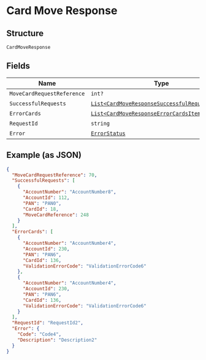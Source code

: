 
# Card Move Response

## Structure

`CardMoveResponse`

## Fields

| Name | Type | Tags | Description |
|  --- | --- | --- | --- |
| `MoveCardRequestReference` | `int?` | Optional | - |
| `SuccessfulRequests` | [`List<CardMoveResponseSuccessfulRequestsItems>`](../../doc/models/card-move-response-successful-requests-items.md) | Optional | - |
| `ErrorCards` | [`List<CardMoveResponseErrorCardsItems>`](../../doc/models/card-move-response-error-cards-items.md) | Optional | - |
| `RequestId` | `string` | Optional | - |
| `Error` | [`ErrorStatus`](../../doc/models/error-status.md) | Optional | - |

## Example (as JSON)

```json
{
  "MoveCardRequestReference": 70,
  "SuccessfulRequests": [
    {
      "AccountNumber": "AccountNumber8",
      "AccountId": 112,
      "PAN": "PAN0",
      "CardId": 18,
      "MoveCardReference": 248
    }
  ],
  "ErrorCards": [
    {
      "AccountNumber": "AccountNumber4",
      "AccountId": 230,
      "PAN": "PAN6",
      "CardId": 136,
      "ValidationErrorCode": "ValidationErrorCode6"
    },
    {
      "AccountNumber": "AccountNumber4",
      "AccountId": 230,
      "PAN": "PAN6",
      "CardId": 136,
      "ValidationErrorCode": "ValidationErrorCode6"
    }
  ],
  "RequestId": "RequestId2",
  "Error": {
    "Code": "Code4",
    "Description": "Description2"
  }
}
```

